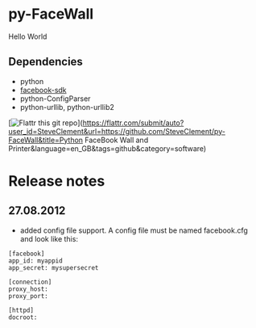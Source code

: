 
py-FaceWall
===========

Hello World

Dependencies
------------

* python
* [facebook-sdk](https://github.com/pythonforfacebook/facebook-sdk)
* python-ConfigParser
* python-urllib, python-urllib2


[![Flattr this git repo](http://api.flattr.com/button/flattr-badge-large.png)](https://flattr.com/submit/auto?user_id=SteveClement&url=https://github.com/SteveClement/py-FaceWall&title=Python FaceBook Wall and Printer&language=en_GB&tags=github&category=software) 

Release notes
=============

27.08.2012
----------

* added config file support. 
A config file must be named facebook.cfg and look like this:
~~~ { }
[facebook]
app_id: myappid
app_secret: mysupersecret

[connection]
proxy_host:
proxy_port:

[httpd]
docroot:

